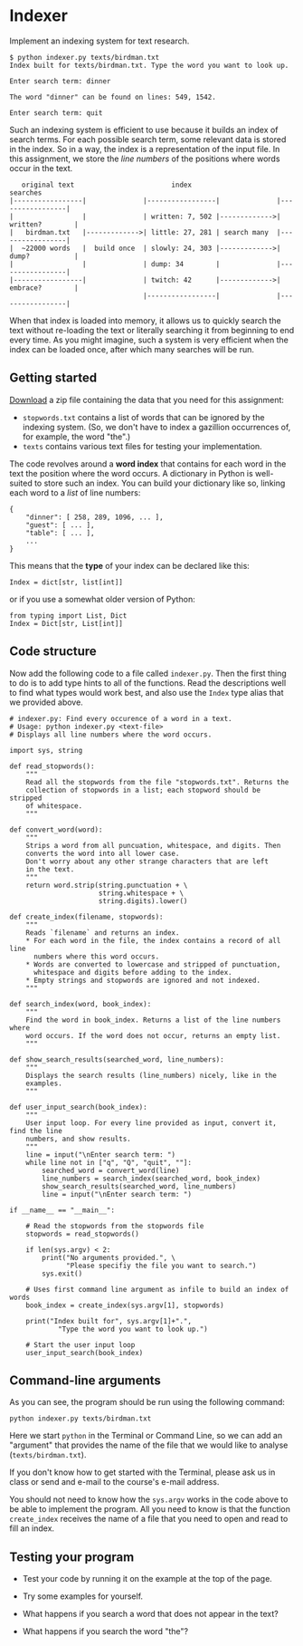 # Indexer

Implement an indexing system for text research.

    $ python indexer.py texts/birdman.txt
    Index built for texts/birdman.txt. Type the word you want to look up.

    Enter search term: dinner

    The word "dinner" can be found on lines: 549, 1542.

    Enter search term: quit

Such an indexing system is efficient to use because it builds an index of search terms. For each possible search term, some relevant data is stored in the index. So in a way, the index is a representation of the input file. In this assignment, we store the *line numbers* of the positions where words occur in the text.

       original text                        index                           searches
    |-----------------|              |-----------------|              |-----------------|
    |                 |              | written: 7, 502 |------------->| written?        |
    |   birdman.txt   |------------->| little: 27, 281 | search many  |-----------------|
    |  ~22000 words   |  build once  | slowly: 24, 303 |------------->| dump?           |
    |                 |              | dump: 34        |              |-----------------|
    |-----------------|              | twitch: 42      |------------->| embrace?        |
                                     |-----------------|              |-----------------|

When that index is loaded into memory, it allows us to quickly search the text without re-loading the text or literally searching it from beginning to end every time. As you might imagine, such a system is very efficient when the index can be loaded once, after which many searches will be run.


## Getting started

[Download](dist/indexer.zip) a zip file containing the data that you need for this assignment:

- `stopwords.txt` contains a list of words that can be ignored by the indexing system. (So, we don't have to index a gazillion occurrences of, for example, the word "the".)
- `texts` contains various text files for testing your implementation.

The code revolves around a **word index** that contains for each word in the text the position where the word occurs. A dictionary in Python is well-suited to store such an index. You can build your dictionary like so, linking each word to a *list* of line numbers:

    {
        "dinner": [ 258, 289, 1096, ... ],
        "guest": [ ... ],
        "table": [ ... ],
        ...
    }

This means that the **type** of your index can be declared like this:

    Index = dict[str, list[int]]

or if you use a somewhat older version of Python:

    from typing import List, Dict
    Index = Dict[str, List[int]]


## Code structure

Now add the following code to a file called `indexer.py`. Then the first thing to do is to add type hints to all of the functions. Read the descriptions well to find what types would work best, and also use the `Index` type alias that we provided above.

    # indexer.py: Find every occurence of a word in a text.
    # Usage: python indexer.py <text-file>
    # Displays all line numbers where the word occurs.

    import sys, string

    def read_stopwords():
        """
        Read all the stopwords from the file "stopwords.txt". Returns the
        collection of stopwords in a list; each stopword should be stripped
        of whitespace.
        """

    def convert_word(word):
        """
        Strips a word from all puncuation, whitespace, and digits. Then
        converts the word into all lower case.
        Don't worry about any other strange characters that are left
        in the text.
        """
        return word.strip(string.punctuation + \
                          string.whitespace + \
                          string.digits).lower()

    def create_index(filename, stopwords):
        """
        Reads `filename` and returns an index.
        * For each word in the file, the index contains a record of all line
          numbers where this word occurs.
        * Words are converted to lowercase and stripped of punctuation,
          whitespace and digits before adding to the index.
        * Empty strings and stopwords are ignored and not indexed.
        """

    def search_index(word, book_index):
        """
        Find the word in book_index. Returns a list of the line numbers where
        word occurs. If the word does not occur, returns an empty list.
        """

    def show_search_results(searched_word, line_numbers):
        """
        Displays the search results (line_numbers) nicely, like in the
        examples.
        """

    def user_input_search(book_index):
        """
        User input loop. For every line provided as input, convert it, find the line
        numbers, and show results.
        """
        line = input("\nEnter search term: ")
        while line not in ["q", "Q", "quit", ""]:
            searched_word = convert_word(line)
            line_numbers = search_index(searched_word, book_index)
            show_search_results(searched_word, line_numbers)
            line = input("\nEnter search term: ")

    if __name__ == "__main__":

        # Read the stopwords from the stopwords file
        stopwords = read_stopwords()

        if len(sys.argv) < 2:
            print("No arguments provided.", \
                  "Please specifiy the file you want to search.")
            sys.exit()

        # Uses first command line argument as infile to build an index of words
        book_index = create_index(sys.argv[1], stopwords)

        print("Index built for", sys.argv[1]+".",
                "Type the word you want to look up.")

        # Start the user input loop
        user_input_search(book_index)


## Command-line arguments

As you can see, the program should be run using the following command:

    python indexer.py texts/birdman.txt

Here we start `python` in the Terminal or Command Line, so we can add an "argument" that provides the name of the file that we would like to analyse (`texts/birdman.txt`).

If you don't know how to get started with the Terminal, please ask us in class or send and e-mail to the course's e-mail address.

You should not need to know how the `sys.argv` works in the code above to be able to implement the program. All you need to know is that the function `create_index` receives the name of a file that you need to open and read to fill an index.


## Testing your program

- Test your code by running it on the example at the top of the page.

- Try some examples for yourself.

- What happens if you search a word that does not appear in the text?

- What happens if you search the word "the"?
